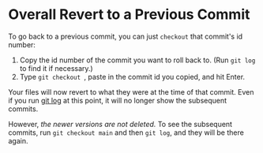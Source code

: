 # Overall Revert to a Previous Commit

To go back to a previous commit, you can just `checkout` that commit's id number:

1. Copy the id number of the commit you want to roll back to.  (Run `git log` to find it if necessary.)
2. Type `git checkout `, paste in the commit id you copied, and hit Enter.

Your files will now revert to what they were at the time of that commit.  Even if you run [git log](git-log.md) at this point, it will no longer show the subsequent commits.

However, *the newer versions are not deleted.*  To see the subsequent commits, run `git checkout main` and then `git log`, and they will be there again.